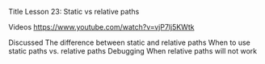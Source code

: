 Title
Lesson 23: Static vs relative paths

Videos
https://www.youtube.com/watch?v=vjP7lj5KWtk

Discussed
	The difference between static and relative paths
	When to use static paths vs. relative paths
	Debugging
	When relative paths will not work
